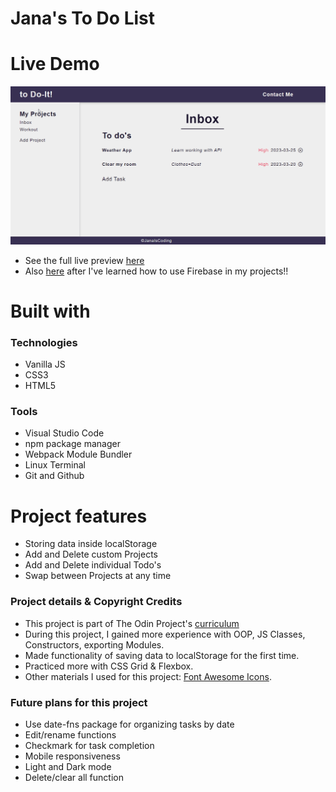 <h1> Jana's To Do List </h1>

# Live Demo 
![](https://github.com/janaiscoding/todo-list/blob/main/assets/TodoApp-Preview.gif)
- See the full live preview [here](https://janaiscoding.github.io/todo-list/)
- Also [here](https://todoapp-ab18a.web.app/) after I've learned how to use Firebase in my projects!! 

<h1> Built with </h1>

<h3> Technologies </h3>

- Vanilla JS
- CSS3
- HTML5

<h3> Tools </h3>

- Visual Studio Code 
- npm package manager
- Webpack Module Bundler
- Linux Terminal
- Git and Github

<h1>Project features</h1>

- Storing data inside localStorage
- Add and Delete custom Projects 
- Add and Delete individual Todo's
- Swap between Projects at any time

<h3> Project details & Copyright Credits </h3>

- This project is part of The Odin Project's [curriculum](https://www.theodinproject.com/lessons/node-path-javascript-todo-list) 
- During this project, I gained more experience with OOP, JS Classes, Constructors, exporting Modules.
- Made functionality of saving data to localStorage for the first time.
- Practiced more with CSS Grid & Flexbox. 
- Other materials I used for this project: [Font Awesome Icons](https://fontawesome.com/).

<h3> Future plans for this project </h3>

- Use date-fns package for organizing tasks by date
- Edit/rename functions
- Checkmark for task completion
- Mobile responsiveness
- Light and Dark mode
- Delete/clear all function


